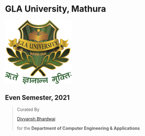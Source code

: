 # GLA University, Mathura

![](src/res/img/gla_logo_wiki.png)

## Even Semester, 2021

> Curated By
>
> [Divyansh Bhardwaj](https://github.com/dbc2201)
>
> for the **Department of Computer Engineering & Applications**

